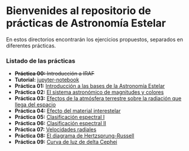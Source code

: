 # Bienvenides al repositorio de **prácticas** de Astronomía Estelar

En estos directorios encontrarán los ejercicios propuestos,
separados en diferentes prácticas.

### Listado de las prácticas

- ~~**Práctica 00:** Introducción a IRAF~~
- **Tutorial:** [jupyter-notebook](docs/Tutorial_notebook.ipynb)
- **Práctica 01:** [Introducción a las bases de la Astronomía Estelar](practicas/practica01/)
- **Práctica 02:** [El sistema astronómico de  magnitudes y colores](practicas/practica02/)
- **Práctica 03:** [Efectos de la atmósfera terrestre sobre la radiación que llega del espacio](practicas/practica03/)
- **Práctica 04:** [Efecto del material interestelar](practicas/practica04/)
- **Práctica 05:** [Clasificación espectral I](practicas/practica05/)
- **Práctica 06:** [Clasificación espectral II](practicas/practica06/)
- **Práctica 07:** [Velocidades radiales](practicas/practica07/)
- **Práctica 08:** [El diagrama de Hertzsprung-Russell](practicas/practica08/)
- **Práctica 09:** [Curva de luz de delta Cephei](practicas/practica09/) 
